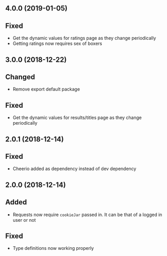 ## 4.0.0 (2019-01-05)

## Fixed

- Get the dynamic values for ratings page as they change periodically
- Getting ratings now requires sex of boxers

## 3.0.0 (2018-12-22)

## Changed

- Remove export default package

## Fixed

- Get the dynamic values for results/titles page as they change periodically

## 2.0.1 (2018-12-14)

## Fixed

- Cheerio added as dependency instead of dev dependency

## 2.0.0 (2018-12-14)

## Added

- Requests now require `cookieJar` passed in.  It can be that of a logged in user or not

## Fixed

- Type definitions now working properly